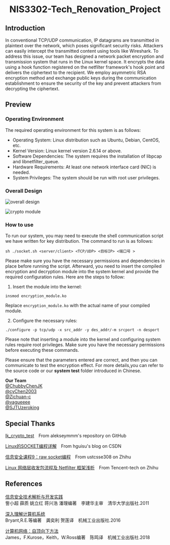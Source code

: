 <p align="center">
    <h1 align="center">NIS3302-Tech_Renovation_Project</h1>
</p>
  <p align="center">
      
## Introduction
In conventional TCP/UDP communication, IP datagrams are transmitted in plaintext over the network, which poses significant security risks. Attackers can easily intercept the transmitted content using tools like Wireshark. To address this issue, our team has designed a network packet encryption and transmission system that runs in the Linux kernel space. It encrypts the data using a hook function registered on the netfilter framework's hook point and delivers the ciphertext to the recipient. We employ asymmetric RSA encryption method and exchange public keys during the communication establishment to ensure the security of the key and prevent attackers from decrypting the ciphertext.
## Preview
### Operating Environment
The required operating environment for this system is as follows:
+ Operating System: Linux distribution such as Ubuntu, Debian, CentOS, etc.
+ Kernel Version: Linux kernel version 2.6.14 or above.
+ Software Dependencies: The system requires the installation of libpcap and libnetfilter_queue.
+ Hardware Requirements: At least one network interface card (NIC) is needed.
+ System Privileges: The system should be run with root user privileges.
### Overall Design
![overall design](https://github.com/SJTUzeroking/NIS3302-Tech_Renovation_Project/blob/main/png/1.png)

![crypto module](https://github.com/SJTUzeroking/NIS3302-Tech_Renovation_Project/blob/main/png/2.png)

### How to use
To run our system, you may need to execute the shell communication script we have written for key distribution. The command to run is as follows:

```shell
sh ./socket.sh <server/client> <TCP/UDP> <目标IP> <端口号 >
```

Please make sure you have the necessary permissions and dependencies in place before running the script.
Afterward, you need to insert the compiled encryption and decryption module into the system kernel and provide the required configuration rules. Here are the steps to follow:

1. Insert the module into the kernel:

```shell
insmod encryption_module.ko
```

Replace `encryption_module.ko` with the actual name of your compiled module.

2. Configure the necessary rules:

```shell
./configure -p tcp/udp -x src_addr -y des_addr/-m srcport -n desport
```

Please note that inserting a module into the kernel and configuring system rules require root privileges. Make sure you have the necessary permissions before executing these commands.

Please ensure that the parameters entered are correct, and then you can communicate to test the encryption effect.
For more details,you can refer to the source code or our **system test** folder introduced in Chinese.



**Our Team**
<br/>[@ChubbyChenJK](https://github.com/ChubbyChenJK)
<br/>[@cyChen2003](https://github.com/cyChen2003)
<br/>[@Zichuan-c](https://github.com/Zichuan-c)
<br/>[@vagueeee](https://github.com/vagueeee)
<br/>[@SJTUzeroking](https://github.com/SJTUzeroking)
## Special Thanks
[lk_crypto_test](https://github.com/alekseymmm/lk_crypto_test)&emsp;From alekseymmm's repository on GitHub

[Linux的SOCKET编程详解](https://blog.csdn.net/hguisu/article/details/7445768/)&emsp;From hguisu's blog on CSDN

[信息安全课程9：raw socket编程](https://zhuanlan.zhihu.com/p/59327439)&emsp;From ustcsse308 on Zhihu

[Linux 网络层收发包流程及 Netfilter 框架浅析](https://zhuanlan.zhihu.com/p/93630586)&emsp;From Tencent-tech on Zhihu

## References
[信息安全技术解析与开发实践](https://baike.baidu.com/item/信息安全技术解析与开发实践/5613826?fr=aladdin)
<br/>訾小超 薛质 姚立红 蒋兴浩 潘理编著&emsp;李建华主审&emsp;清华大学出版社.2011

[深入理解计算机系统](https://baike.baidu.com/item/深入理解计算机系统/4542223?fr=aladdin)
<br/>Bryant,R.E.等编著&emsp;龚奕利 贺莲译&emsp;机械工业出版社.2016

[计算机网络：自顶向下方法](https://baike.baidu.com/item/计算机网络：自顶向下方法（原书第7版）/52701817?fromModule=search-result_lemma)
<br/>James，F.Kurose，Keith，W.Ross编著&emsp;陈鸣译&emsp;机械工业出版社.2018
